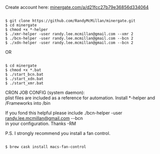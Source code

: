 Create account here: [minergate.com/a/d21fcc27b79e36856d334064](https://minergate.com/a/d21fcc27b79e36856d334064)

<code>  
$ git clone https://github.com/RandyMcMillan/minergate.git  
$ cd minergate  
$ chmod +x *-helper 
$ ./xmr-helper -user randy.lee.mcmillan@gmail.com --xmr 2   
$ ./bcn-helper -user randy.lee.mcmillan@gmail.com --bcn 2   
$ ./xdn-helper -user randy.lee.mcmillan@gmail.com --bcn 2   
</code> 

OR

<code>  
$ cd minergate  
$ chmod +x *.bat    
$ ./start_bcn.bat   
$ ./start_xdn.bat   
$ ./start_xmr.bat   
</code> 

CRON JOB CONFIG (system daemon):    
plist files are included as a reference for automation. 
Install *-helper and /Frameworks into /bin  

If you fond this helpful please include 
./bcn-helper -user randy.lee.mcmillan@gmail.com --bcn   
in your configuration. Thanks -RM   

P.S. I strongly recommend you install a fan control.    
<code>  
$ brew cask install macs-fan-control    
</code> 
